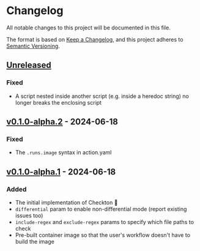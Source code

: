 # Changelog

All notable changes to this project will be documented in this file.

The format is based on [Keep a Changelog](https://keepachangelog.com/en/1.1.0/),
and this project adheres to [Semantic Versioning](https://semver.org/spec/v2.0.0.html).

## [Unreleased]

### Fixed

- A script nested inside another script (e.g. inside a heredoc string) no longer
  breaks the enclosing script

## [v0.1.0-alpha.2] - 2024-06-18

### Fixed

- The `.runs.image` syntax in action.yaml

## [v0.1.0-alpha.1] - 2024-06-18

### Added

- The initial implementation of Checkton :tada:
- `differential` param to enable non-differential mode (report existing issues too)
- `include-regex` and `exclude-regex` params to specify which file paths to check
- Pre-built container image so that the user's workflow doesn't have to build the
  image

[v0.1.0-alpha.1]: https://github.com/chmeliik/checkton/releases/tag/v0.1.0-alpha.1
[v0.1.0-alpha.2]: https://github.com/chmeliik/checkton/compare/v0.1.0-alpha.1...v0.1.0-alpha.2
[unreleased]: https://github.com/chmeliik/checkton/compare/v0.1.0-alpha.2...HEAD
